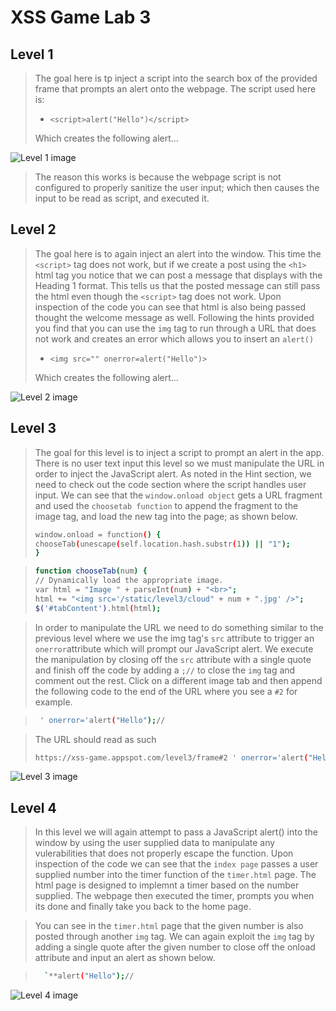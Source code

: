 # XSS Game Lab 3

## Level 1 

>The goal here is tp inject a script into the search box of the provided frame that prompts an alert onto the webpage. 
>The script used here is: 
> - `<script>alert("Hello")</script>`
>
> Which creates the following alert...

![Level 1 image](Lab3_XSS_Game/Lab3Photos/L3_Level.png)


>The reason this works is because the webpage script is not configured to properly sanitize the user input; which then causes the input to be read as script, and executed it.


## Level 2

>The goal here is to again inject an alert into the window. This time the `<script>` tag does not work, 
>but if we create a post using the `<h1>` html tag you
>notice that we can post a message that displays with the Heading 1 format. This tells us that the posted message 
>can still pass the html even though the `<script>` tag does not work. Upon inspection of the code you can see 
>that html is also being passed thought the welcome message as well. Following the hints provided you find that you can 
>use the `img` tag to run through a URL that does not work and creates an error which allows you to insert an `alert()`
>
> - `<img src="" onerror=alert("Hello")>`
>
>Which creates the following alert...
>
![Level 2 image](Lab3_XSS_Game/Lab3Photos/L3_Leve2.png)

## Level 3
>The goal for this level is to inject a script to prompt an alert in the app. There is no user text input
>this level so we must manipulate the URL in order to inject the JavaScript alert. As noted in the Hint
>section, we need to check out the code section where the script handles user input. We can see that the
>`window.onload object` gets a URL fragment and used the `choosetab function` to append the fragment to
>the image tag, and load the new tag into the page; as shown below.
> ```bash
> window.onload = function() {
> chooseTab(unescape(self.location.hash.substr(1)) || "1");
> }
> ```

> ```bash
> function chooseTab(num) {
> // Dynamically load the appropriate image.
> var html = "Image " + parseInt(num) + "<br>";
> html += "<img src='/static/level3/cloud" + num + ".jpg' />";
> $('#tabContent').html(html);
> ```

>In order to manipulate the URL we need to do something similar to the previous level where we use the img tag's
>`src` attribute to trigger an `onerror`attribute which will prompt our JavaScript alert. We execute the
>manipulation by closing off the `src` attribute with a single quote and finish off the code by adding a `;//` to
>close the `img` tag and comment out the rest. Click on a different image tab and then append the following code to
>the end of the URL where you see a `#2` for example. 

> ```bash
>  ' onerror='alert("Hello");//
> ```

> The URL should read as such
> ```bash
> https://xss-game.appspot.com/level3/frame#2 ' onerror='alert("Hello");//
> ```
![Level 3 image](Lab3_XSS_Game/Lab3Photos/L3_Leve3.png)


## Level 4

>In this level we will again attempt to pass a JavaScript alert() into the window by using the
>user supplied data to manipulate any vulerabilities that does not properly escape the function.
>Upon inspection of the code we can see that the `index page` passes a user supplied number into
>the timer function of the  `timer.html` page. The html page is designed to implemnt a timer
>based on the number supplied. The webpage then executed the timer, prompts you when its done
>and finally take you back to the home page.

>You can see in the `timer.html` page that the given number is also posted through another `img`
>tag. We can again exploit the `img` tag by adding a single quote after the given number to
>close off the onload attribute and input an alert as shown below.

> ```bash
>   `**alert("Hello");//
> ```

![Level 4 image](Lab3_XSS_Game/Lab3Photos/L3_Leve4.png)




